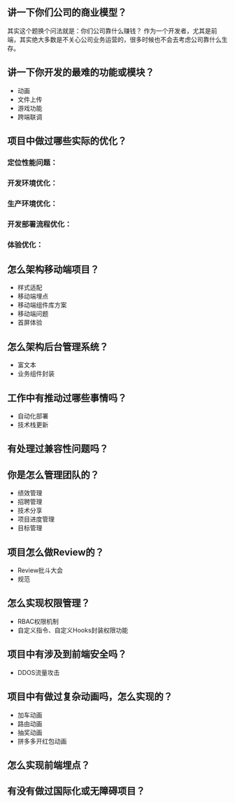 ## 讲一下你们公司的商业模型？

其实这个题换个问法就是：你们公司靠什么赚钱？ 作为一个开发者，尤其是前端，其实绝大多数是不关心公司业务运营的，很多时候也不会去考虑公司靠什么生存。

## 讲一下你开发的最难的功能或模块？

- 动画
- 文件上传
- 游戏功能
- 跨端联调

## 项目中做过哪些实际的优化？
### 定位性能问题：
### 开发环境优化：
### 生产环境优化：
### 开发部署流程优化：
### 体验优化：

## 怎么架构移动端项目？
- 样式适配
- 移动端埋点
- 移动端组件库方案
- 移动端问题
- 首屏体验

## 怎么架构后台管理系统？
- 富文本
- 业务组件封装

## 工作中有推动过哪些事情吗？
- 自动化部署
- 技术栈更新

## 有处理过兼容性问题吗？

## 你是怎么管理团队的？
- 绩效管理
- 招聘管理
- 技术分享
- 项目进度管理
- 目标管理

## 项目怎么做Review的？
- Review批斗大会
- 规范

## 怎么实现权限管理？
- RBAC权限机制
- 自定义指令、自定义Hooks封装权限功能

## 项目中有涉及到前端安全吗？

- DDOS流量攻击

## 项目中有做过复杂动画吗，怎么实现的？
- 加车动画
- 路由动画
- 抽奖动画
- 拼多多开红包动画

## 怎么实现前端埋点？

## 有没有做过国际化或无障碍项目？
